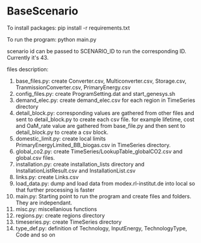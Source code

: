 # BaseScenario

To install packages:
pip install -r requirements.txt

To run the program:
python main.py

scenario id can be passed to SCENARIO_ID to run the corresponding ID. Currently it's 43. 

files description:

1. base_files.py: create Converter.csv, Multiconverter.csv, Storage.csv, TranmissionConverter.csv, PrimaryEnergy.csv
2. config_files.py: create ProgramSetting.dat and start_genesys.sh
3. demand_elec.py: create demand_elec.csv for each region in TimeSeries directory
4. detail_block.py: corresponding values are gathered from other files and sent to detail_block.py to create each csv file. for example lifetime, cost and OaM_rate
value are gathered from base_file.py and then sent to detail_block.py to create a csv block.
5. domestic_limit.py: create local limits PrimaryEnergyLimited_BB_biogas.csv in TimeSeries directory.
6. global_co2.py: create TimeSeries/LookupTable_globalCO2.csv and global.csv files.
7. installation.py: create installation_lists directory and InstallationListResult.csv and InstallationList.csv
8. links.py: create Links.csv
9. load_data.py: dump and load data from modex.rl-institut.de into local so that further processing is faster
10. main.py: Starting point to run the program and create files and folders. They are independant.
11. misc.py: miscellanious functions 
12. regions.py: create regions directory
13. timeseries.py: create TimeSeries directory
14. type_def.py: definition of Technology, InputEnergy, TechnologyType, Code and so on
